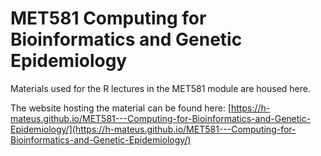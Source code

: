 # MET581 Computing for Bioinformatics and Genetic Epidemiology

Materials used for the R lectures in the MET581 module are housed here.

The website hosting the material can be found here: [https://h-mateus.github.io/MET581---Computing-for-Bioinformatics-and-Genetic-Epidemiology/](https://h-mateus.github.io/MET581---Computing-for-Bioinformatics-and-Genetic-Epidemiology/)
